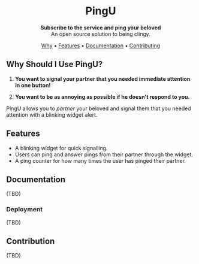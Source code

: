 
<h1 align="center">
  PingU
</h1>

<p align="center">
  <strong>Subscribe to the service and ping your beloved</strong> 
  <br />
  An open source solution to being clingy. 
</p>

<p align="center">
  <a href="#why-should-i-use-grace">Why</a> •
  <a href="#features">Features</a> •
  <a href="#documentation">Documentation</a> •
  <a href="#contribution">Contributing</a>
</p>

## Why Should I Use PingU?
1. **You want to signal your partner that you needed immediate attention in one button!**

2. **You want to be as annoying as possible if he doesn't respond to you.**

PingU allows you to *partner* your beloved and signal them that you needed attention with a blinking widget alert. 

## Features
- A blinking widget for quick signalling.
- Users can ping and answer pings from their partner through the widget. 
- A ping counter for how many times the user has pinged their partner.

## Documentation
(TBD)

### Deployment
(TBD)

## Contribution
(TBD)
